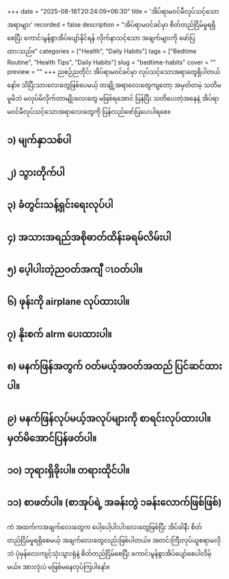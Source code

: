 +++
date = "2025-08-18T20:24:09+06:30"
title = 'အိပ်ရာမဝင်မီလုပ်သင့်သောအရာများ'
recorded = false
description = "အိပ်ရာမဝင်ခင်မှာ စိတ်တည်ငြိမ်မှုရရှိစေပြီး ကောင်းမွန်စွာအိပ်ပျော်နိုင်ရန် လိုက်နာသင့်သော အချက်များကို ဖော်ပြထားသည်။"
categories = ["Health", "Daily Habits"]
tags = ["Bedtime Routine", "Health Tips", "Daily Habits"]
slug = "bedtime-habits"
cover = ""
preview = ""
+++
ညစဉ်ညတိုင်း အိပ်ရာမဝင်ခင်မှာ လုပ်သင့်သောအရာတွေရှိပါတယ်နော်။ သိပြီးသားလေးတွေဖြစ်ပေမယ့် တချို့အရာလေးတွေကျတော့ အမှတ်တမဲ့ သတိမမူမိဘဲ မလုပ်မိလိုက်တာမျိုးလေးတွေ မဖြစ်ရအောင် ပြန်ပြီး သတိပေးတဲ့အနေနဲ့ အိပ်ရာမဝင်မီလုပ်သင့်သောအရာလေးတွေကို ပြန်လည်ဖော်ပြပေးပါရစေ။

## ၁) မျက်နှာသစ်ပါ

## ၂) သွားတိုက်ပါ

## ၃) ခံတွင်းသန့်ရှင်းရေးလုပ်ပါ

## ၄) အသားအရည်အစိုဓာတ်ထိန်းခရမ်လိမ်းပါ

## ၅) ပေ့ါပါးတဲ့ညဝတ်အကျီ ၤဝတ်ပါ။

## ၆) ဖုန်းကို airplane လုပ်ထားပါ။

## ၇) နိုးစက် alrm ပေးထားပါ။

## ၈) မနက်ဖြန်အတွက် ဝတ်မယ့်အဝတ်အထည် ပြင်ဆင်ထားပါ။

## ၉) မနက်ဖြန်လုပ်မယ့်အလုပ်များကို စာရင်းလုပ်ထားပါ။ မှတ်မိအောင်ပြန်ဖတ်ပါ။

## ၁၀) ဘုရားရှိခိုးပါ။ တရားထိုင်ပါ။

## ၁၁) စာဖတ်ပါ။ (စာအုပ်ရဲ့ အခန်းတွဲ ၁ခန်းလောက်ဖြစ်ဖြစ်)
ကဲ အထက်ကအချက်လေးတွေက ပေါ့ပေါ့ပါးပါးလေးတွေဖြစ်ပြီး အိပ်ခါနီး စိတ်တည်ငြိမ်မှုရရှိစေမယ့် အချက်လေးတွေလည်းဖြစ်ပါတယ်။ အတင်းကြီးလုပ်ယူစရာမလိုဘဲ ပုံမှန်လေးကျင့်သုံးသွားရုံနဲ့ စိတ်တည်ငြိမ်စေပြီး ကောင်းမွန်စွာအိပ်ပျော်စေပါလိမ့်မယ်။ အားလုံးပဲ မဖြစ်မနေလုပ်ကြပါနော်။